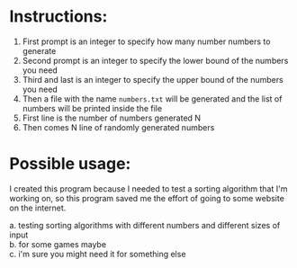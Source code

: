 # Instructions:
1. First prompt is an integer to specify how many number numbers to generate
2. Second prompt is an integer to specify the lower bound of the numbers you need
3. Third and last is an integer to specify the upper bound of the numbers you need
4. Then a file with the name `numbers.txt` will be generated and the list of numbers will be printed inside the file
5. First line is the number of numbers generated N
7. Then comes N line of randomly generated numbers

# Possible usage:
I created this program because I needed to test a sorting algorithm that I'm working on, so this program saved me the effort of going to
some website on the internet.

a. testing sorting algorithms with different numbers and different sizes of input\
b. for some games maybe \
c. i'm sure you might need it for something else
